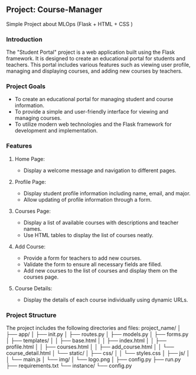 
## Project: Course-Manager
Simple Project about MLOps (Flask + HTML + CSS )

### Introduction
The "Student Portal" project is a web application built using the Flask framework. It is designed to create an educational portal for students and teachers. This portal includes various features such as viewing user profile, managing and displaying courses, and adding new courses by teachers.

### Project Goals
- To create an educational portal for managing student and course information.
- To provide a simple and user-friendly interface for viewing and managing courses.
- To utilize modern web technologies and the Flask framework for development and implementation.

### Features
1. Home Page:
   - Display a welcome message and navigation to different pages.

2. Profile Page:
   - Display student profile information including name, email, and major.
   - Allow updating of profile information through a form.

3. Courses Page:
   - Display a list of available courses with descriptions and teacher names.
   - Use HTML tables to display the list of courses neatly.

4. Add Course:
   - Provide a form for teachers to add new courses.
   - Validate the form to ensure all necessary fields are filled.
   - Add new courses to the list of courses and display them on the courses page.

5. Course Details:
   - Display the details of each course individually using dynamic URLs.

### Project Structure
The project includes the following directories and files:
project_name/ │ ├── app/ │   ├── init.py │   ├── routes.py │   ├── models.py │   ├── forms.py │   ├── templates/ │   │   ├── base.html │   │   ├── index.html │   │   ├── profile.html │   │   ├── courses.html │   │   ├── add_course.html │   │   └── course_detail.html │   └── static/ │       ├── css/ │       │   └── styles.css │       ├── js/ │       │   └── main.js │       └── img/ │           └── logo.png │ ├── config.py ├── run.py ├── requirements.txt └── instance/ └── config.py

  
